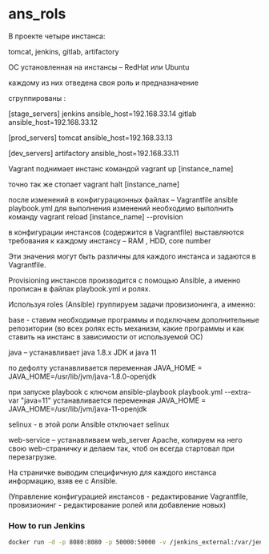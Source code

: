 # ans_rols

В проекте четыре инстанса:

tomcat, jenkins, gitlab, artifactory

ОС установленная на инстансы – RedHat  или  Ubuntu

каждому из них отведена своя роль и предназначение

сгруппированы :

[stage_servers]
jenkins   ansible_host=192.168.33.14
gitlab    ansible_host=192.168.33.12

[prod_servers]
tomcat   ansible_host=192.168.33.13

[dev_servers]
artifactory    ansible_host=192.168.33.11

Vagrant поднимает инстанс командой vagrant up [instance_name]

точно так же стопает   vagrant halt [instance_name]

после изменений в конфигурационных файлах – Vagrantfile     ansible     playbook.yml
для выполнения  изменений  необходимо выполнить команду 
vagrant reload [instance_name] --provision

в конфигурации инстансов (содержится в Vagrantfile)  выставляются требования к каждому инстансу – RAM , HDD, core number 

Эти значения могут быть различны для каждого инстанса и задаются в Vagrantfile.

Provisioning инстансов производится с помощью Ansible,  а именно прописан в файлах playbook.yml и ролях.

Используя roles (Ansible) группируем задачи провизионинга, а именно:

base  - ставим необходимые программы и подключаем дополнительные репозитории
(во всех ролях есть механизм, какие программы и как ставить на инстанс в зависимости от используемой ОС)

java – устанавливает java 1.8.x JDK и java 11 

по дефолту устанавливается переменная JAVA_HOME = JAVA_HOME=/usr/lib/jvm/java-1.8.0-openjdk

при запуске playbook  c ключом  ansible-playbook playbook.yml --extra-var "java=11"
устанавливается переменная JAVA_HOME = JAVA_HOME=/usr/lib/jvm/java-11-openjdk

selinux -  в этой роли Ansible отключает selinux

web-service – устанавливаем web_server Apache, копируем на него свою web-страничку и делаем так, чтоб он всегда стартовал при перезагрузке.

На страничке выводим специфичную для каждого инстанса информацию, взяв ее с Ansible. 

(Управление конфигурацией инстансов - редактирование Vagrantfile, провизионинг - редактирование ролей или добавление новых)

### How to run Jenkins


```bash 
docker run -d -p 8080:8080 -p 50000:50000 -v /jenkins_external:/var/jenkins_home jenkins/jenkins:lts

```


